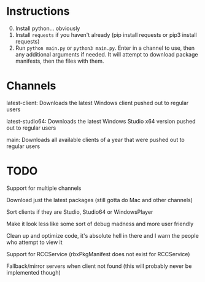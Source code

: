 # Instructions
0. Install python... obviously
1. Install `requests` if you haven't already (pip install requests or pip3 install requests)
2. Run `python main.py` or `python3 main.py`. Enter in a channel to use, then any additional arguments if needed. It will attempt to download package manifests, then the files with them.

# Channels
latest-client: Downloads the latest Windows client pushed out to regular users

latest-studio64: Downloads the latest Windows Studio x64 version pushed out to regular users

main: Downloads all available clients of a year that were pushed out to regular users
# TODO
Support for multiple channels

Download just the latest packages (still gotta do Mac and other channels)

Sort clients if they are Studio, Studio64 or WindowsPlayer

Make it look less like some sort of debug madness and more user friendly

Clean up and optimize code, it's absolute hell in there and I warn the people who attempt to view it

Support for RCCService (rbxPkgManifest does not exist for RCCService)

Fallback/mirror servers when client not found (this will probably never be implemented though)
